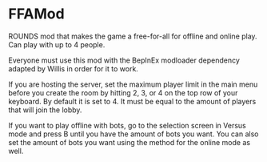 # FFAMod
ROUNDS mod that makes the game a free-for-all for offline and online play. Can play with up to 4 people.

Everyone must use this mod with the BepInEx modloader dependency adapted by Willis in order for it to work.

If you are hosting the server, set the maximum player limit in the main menu before you create the room by hitting 2, 3, or 4 on the top row of your keyboard. By default it is set to 4. It must be equal to the amount of players that will join the lobby.

If you want to play offline with bots, go to the selection screen in Versus mode and press B until you have the amount of bots you want. You can also set the amount of bots you want using the method for the online mode as well.
